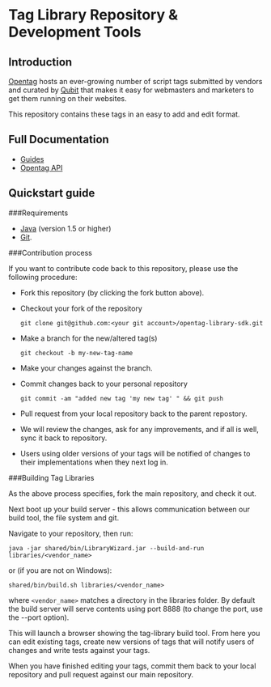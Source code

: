 # Tag Library Repository & Development Tools

## Introduction

[Opentag](https://opentag.qubitproducts.com/QDashboard) hosts an ever-growing number of script tags submitted by vendors and curated by [Qubit](http://www.qubitproducts.com) that makes it easy for webmasters and marketers to get them running on their websites. 

This repository contains these tags in an easy to add and edit format. 

## Full Documentation

- [Guides](https://opentag2.qubitproducts.com/tagsdk/docs/#!/guide/getting_started)
- [Opentag API](https://opentag2.qubitproducts.com/tagsdk/docs/#!/api)

## Quickstart guide

###Requirements

- [Java](https://www.java.com/en/download/) (version 1.5 or higher) 
- [Git](http://git-scm.com/downloads). 

###Contribution process

If you want to contribute code back to this repository, please use the following procedure:

 * Fork this repository (by clicking the fork button above). 
 * Checkout your fork of the repository 

   ```git clone git@github.com:<your git account>/opentag-library-sdk.git```
 
 * Make a branch for the new/altered tag(s) 
 
   ```git checkout -b my-new-tag-name```
 
 * Make your changes against the branch. 
 * Commit changes back to your personal repository 
 
   ```git commit -am "added new tag 'my new tag' " && git push```
 
 * Pull request from your local repository back to the parent repostory. 

 * We will review the changes, ask for any improvements, and if all is well, sync it back to repository. 

 * Users using older versions of your tags will be notified of changes to their implementations when they next log in.

###Building Tag Libraries

As the above process specifies, fork the main repository, and check it out.

Next boot up your build server - this allows communication between our build tool, the file system and git. 

Navigate to your repository, then run:

```
java -jar shared/bin/LibraryWizard.jar --build-and-run libraries/<vendor_name>
```

or (if you are not on Windows):

```
shared/bin/build.sh libraries/<vendor_name>
```

where ```<vendor_name>``` matches a directory in the libraries folder. By default the build server will serve contents using port 8888 (to change the port, use the --port <port number> option).

This will launch a browser showing the tag-library build tool. From here you can edit existing tags, create new versions of tags that will notify users of changes and write tests against your tags.

When you have finished editing your tags, commit them back to your local repository and pull request against our main repository.  
